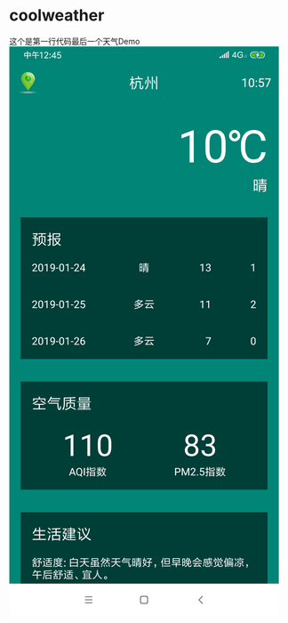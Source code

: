 # coolweather
这个是第一行代码最后一个天气Demo
![coolweather](https://github.com/18668197127/coolweather/blob/master/picture.png)
